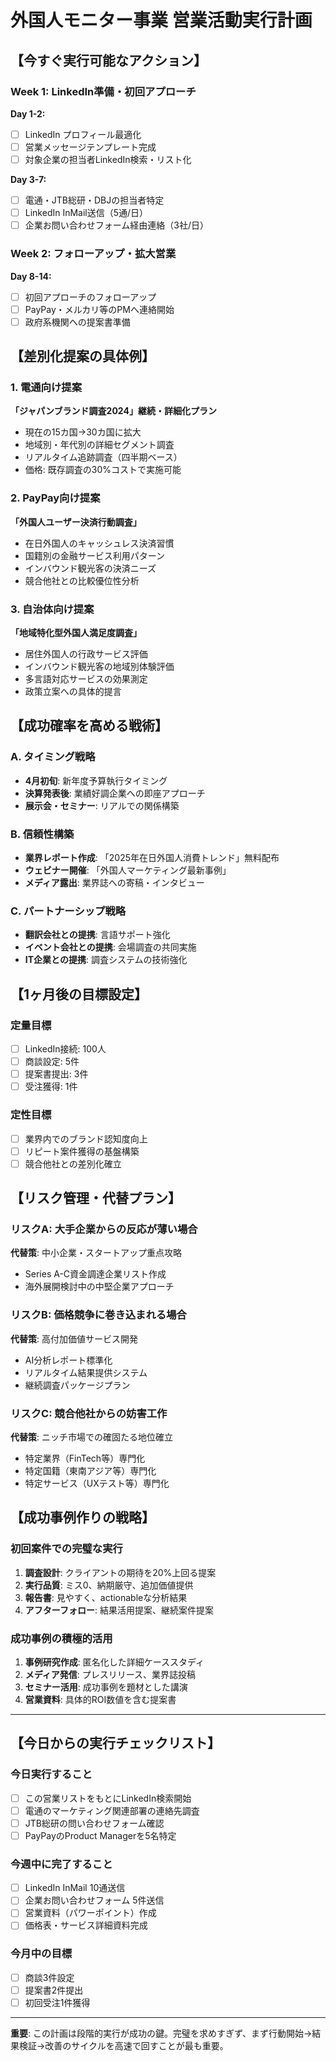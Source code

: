# 外国人モニター事業 営業活動実行計画

## 【今すぐ実行可能なアクション】

### Week 1: LinkedIn準備・初回アプローチ
**Day 1-2:**
- [ ] LinkedIn プロフィール最適化
- [ ] 営業メッセージテンプレート完成
- [ ] 対象企業の担当者LinkedIn検索・リスト化

**Day 3-7:**
- [ ] 電通・JTB総研・DBJの担当者特定
- [ ] LinkedIn InMail送信（5通/日）
- [ ] 企業お問い合わせフォーム経由連絡（3社/日）

### Week 2: フォローアップ・拡大営業
**Day 8-14:**
- [ ] 初回アプローチのフォローアップ
- [ ] PayPay・メルカリ等のPMへ連絡開始
- [ ] 政府系機関への提案書準備

## 【差別化提案の具体例】

### 1. 電通向け提案
**「ジャパンブランド調査2024」継続・詳細化プラン**
- 現在の15カ国→30カ国に拡大
- 地域別・年代別の詳細セグメント調査
- リアルタイム追跡調査（四半期ベース）
- 価格: 既存調査の30%コストで実施可能

### 2. PayPay向け提案
**「外国人ユーザー決済行動調査」**
- 在日外国人のキャッシュレス決済習慣
- 国籍別の金融サービス利用パターン
- インバウンド観光客の決済ニーズ
- 競合他社との比較優位性分析

### 3. 自治体向け提案
**「地域特化型外国人満足度調査」**
- 居住外国人の行政サービス評価
- インバウンド観光客の地域別体験評価
- 多言語対応サービスの効果測定
- 政策立案への具体的提言

## 【成功確率を高める戦術】

### A. タイミング戦略
- **4月初旬**: 新年度予算執行タイミング
- **決算発表後**: 業績好調企業への即座アプローチ
- **展示会・セミナー**: リアルでの関係構築

### B. 信頼性構築
- **業界レポート作成**: 「2025年在日外国人消費トレンド」無料配布
- **ウェビナー開催**: 「外国人マーケティング最新事例」
- **メディア露出**: 業界誌への寄稿・インタビュー

### C. パートナーシップ戦略
- **翻訳会社との提携**: 言語サポート強化
- **イベント会社との提携**: 会場調査の共同実施
- **IT企業との提携**: 調査システムの技術強化

## 【1ヶ月後の目標設定】

### 定量目標
- [ ] LinkedIn接続: 100人
- [ ] 商談設定: 5件
- [ ] 提案書提出: 3件
- [ ] 受注獲得: 1件

### 定性目標
- [ ] 業界内でのブランド認知度向上
- [ ] リピート案件獲得の基盤構築
- [ ] 競合他社との差別化確立

## 【リスク管理・代替プラン】

### リスクA: 大手企業からの反応が薄い場合
**代替策**: 中小企業・スタートアップ重点攻略
- Series A-C資金調達企業リスト作成
- 海外展開検討中の中堅企業アプローチ

### リスクB: 価格競争に巻き込まれる場合
**代替策**: 高付加価値サービス開発
- AI分析レポート標準化
- リアルタイム結果提供システム
- 継続調査パッケージプラン

### リスクC: 競合他社からの妨害工作
**代替策**: ニッチ市場での確固たる地位確立
- 特定業界（FinTech等）専門化
- 特定国籍（東南アジア等）専門化
- 特定サービス（UXテスト等）専門化

## 【成功事例作りの戦略】

### 初回案件での完璧な実行
1. **調査設計**: クライアントの期待を20%上回る提案
2. **実行品質**: ミス0、納期厳守、追加価値提供
3. **報告書**: 見やすく、actionableな分析結果
4. **アフターフォロー**: 結果活用提案、継続案件提案

### 成功事例の積極的活用
1. **事例研究作成**: 匿名化した詳細ケーススタディ
2. **メディア発信**: プレスリリース、業界誌投稿
3. **セミナー活用**: 成功事例を題材とした講演
4. **営業資料**: 具体的ROI数値を含む提案書

---

## 【今日からの実行チェックリスト】

### 今日実行すること
- [ ] この営業リストをもとにLinkedIn検索開始
- [ ] 電通のマーケティング関連部署の連絡先調査
- [ ] JTB総研の問い合わせフォーム確認
- [ ] PayPayのProduct Managerを5名特定

### 今週中に完了すること
- [ ] LinkedIn InMail 10通送信
- [ ] 企業お問い合わせフォーム 5件送信
- [ ] 営業資料（パワーポイント）作成
- [ ] 価格表・サービス詳細資料完成

### 今月中の目標
- [ ] 商談3件設定
- [ ] 提案書2件提出
- [ ] 初回受注1件獲得

---

**重要**: この計画は段階的実行が成功の鍵。完璧を求めすぎず、まず行動開始→結果検証→改善のサイクルを高速で回すことが最も重要。